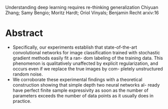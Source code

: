 Understanding deep learning requires re-thinking generalization
Chiyuan Zhang; Samy Bengio; Moritz Hardt; Oriol Vinyals; Benjamin Recht
arxiv:16

# Abstract

* Specifically, our experiments establish that state-of-the-art convolutional
networks for image classification trained with stochastic gradient methods
easily fit a ran- dom labeling of the training data. This phenomenon is
qualitatively unaffected by explicit regularization, and occurs even if we
replace the true images by com- pletely unstructured random noise. 
* We
corroborate these experimental findings with a theoretical construction showing
that simple depth two neural networks al- ready have perfect finite sample
expressivity as soon as the number of parameters exceeds the number of data
points as it usually does in practice.
